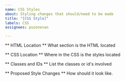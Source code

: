 ```yaml
---
name: CSS Styles
about: Styling changes that should/need to be made
title: "[CSS Style]"
labels: CSS
assignees: puzonevan

---
```


** HTML Location ** 
What section is the HTML located 

** CSS Location ** 
Where in the CSS is the styles located 

** Classes and IDs ** 
List the classes or id's involved 

** Proposed Style Changes ** 
How should it look like.
